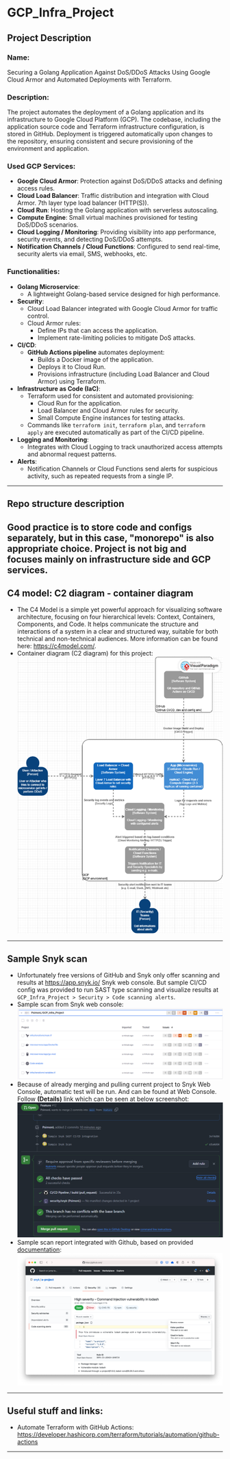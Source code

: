 # GCP_Infra_Project
## Project Description
### Name:
Securing a Golang Application Against DoS/DDoS Attacks Using Google Cloud Armor and Automated Deployments with Terraform.

### Description:
The project automates the deployment of a Golang application and its infrastructure to Google Cloud Platform (GCP). The codebase, including the application source code and Terraform infrastructure configuration, is stored in GitHub. Deployment is triggered automatically upon changes to the repository, ensuring consistent and secure provisioning of the environment and application.

### Used GCP Services:
- **Google Cloud Armor**: Protection against DoS/DDoS attacks and defining access rules.
- **Cloud Load Balancer**: Traffic distribution and integration with Cloud Armor. 7th layer type load balancer (HTTP(S)).
- **Cloud Run**: Hosting the Golang application with serverless autoscaling.
- **Compute Engine**: Small virtual machines provisioned for testing DoS/DDoS scenarios.
- **Cloud Logging / Monitoring**: Providing visibility into app performance, security events, and detecting DoS/DDoS attempts.
- **Notification Channels / Cloud Functions**: Configured to send real-time, security alerts via email, SMS, webhooks, etc.

### Functionalities:
- **Golang Microservice**:
  + A lightweight Golang-based service designed for high performance.
- **Security**:
  + Cloud Load Balancer integrated with Google Cloud Armor for traffic control.
  + Cloud Armor rules:
    - Define IPs that can access the application.
    - Implement rate-limiting policies to mitigate DoS attacks.
- **CI/CD**:
  + **GitHub Actions pipeline** automates deployment:
    - Builds a Docker image of the application.
    - Deploys it to Cloud Run.
    - Provisions infrastructure (including Load Balancer and Cloud Armor) using Terraform.
- **Infrastructure as Code (IaC)**:
  + Terraform used for consistent and automated provisioning:
    - Cloud Run for the application.
    - Load Balancer and Cloud Armor rules for security.
    - Small Compute Engine instances for testing attacks.
  + Commands like `terraform init`, `terraform plan`, and `terraform apply` are executed automatically as part of the CI/CD pipeline.
- **Logging and Monitoring**:
  + Integrates with Cloud Logging to track unauthorized access attempts and abnormal request patterns.
- **Alerts**:
  + Notification Channels or Cloud Functions send alerts for suspicious activity, such as repeated requests from a single IP.
---

## Repo structure description
Good practice is to store code and configs separately, but in this case, "monorepo" is also appropriate choice. Project is
not big and focuses mainly on infrastructure side and GCP services.
---

## C4 model: C2 diagram - container diagram
- The C4 Model is a simple yet powerful approach for visualizing software architecture, focusing on four hierarchical levels: Context, Containers, Components, and Code. It helps communicate the structure and interactions of a system in a clear and structured way, suitable for both technical and non-technical audiences. More information can be found here: https://c4model.com/.
- Container diagram (C2 diagram) for this project:
![C2_diagram_for_this_project](images_n_resources/GCP_Infra_Project_Diagram.png)
---

## Sample Snyk scan 
- Unfortunately free versions of GitHub and Snyk only offer scanning and results at https://app.snyk.io/ Snyk web console.
But sample CI/CD config was provided to run SAST type scanning and visualize results at ```GCP_Infra_Project > Security > Code scanning alerts```.
- Sample scan from Snyk web console:
![SampleSnykScan.png](images_n_resources/SampleSnykScan.png)
- Because of already merging and pulling current project to Snyk Web Console, automatic test will be run. And can be found at Web Console.
Follow **(Details)** link which can be seen at below screenshot:
![SnykPR_sample.png](images_n_resources/SnykPR_sample.png)
- Sample scan report integrated with Github, based on provided [documentation](https://github.com/snyk/actions/tree/master/golang):
![sarif-example.png](https://raw.githubusercontent.com/snyk/actions/refs/heads/master/_templates/sarif-example.png)
---


## Useful stuff and links:
- Automate Terraform with GitHub Actions: https://developer.hashicorp.com/terraform/tutorials/automation/github-actions
---

[//]: # (![ssss]&#40;https://media.licdn.com/dms/image/v2/D4E22AQHS-eSy_8RJXw/feedshare-shrink_1280/feedshare-shrink_1280/0/1733581957058?e=1736380800&v=beta&t=EaayECsrz5lgZcnjxLM4G7ON-9AjCbgDmsjdY9APteQ&#41;)